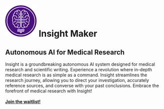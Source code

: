 <h1>
  <img width=100 height=100 src="https://github.com/Insight-Maker/.github/blob/main/images/insight-logo2.png?raw=true"/>
  Insight Maker
</h1>

<h2>
  Autonomous AI for Medical Research
</h2>

<p>
  Insight is a groundbreaking autonomous AI system designed for medical research and scientific writing.
  Experience a revolution where in-depth medical research is as simple as a command.
  Insight streamlines the research journey, allowing you to direct your investigation,
    accurately reference sources, and converse with your past conclusions.
  Embrace the forefront of medical research with Insight!
  <br>
  <br>
  <strong>
    <a href="https://insightmaker.ai/">
      Join the waitlist!
    </a>
  </strong>
</p>

<!--

**Here are some ideas to get you started:**

🙋‍♀️ A short introduction - what is your organization all about?
🌈 Contribution guidelines - how can the community get involved?
👩‍💻 Useful resources - where can the community find your docs? Is there anything else the community should know?
🍿 Fun facts - what does your team eat for breakfast?
🧙 Remember, you can do mighty things with the power of [Markdown](https://docs.github.com/github/writing-on-github/getting-started-with-writing-and-formatting-on-github/basic-writing-and-formatting-syntax)
-->
